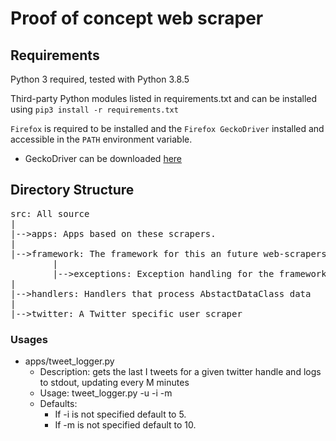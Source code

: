 # Proof of concept web scraper

## Requirements ##
Python 3 required, tested with Python 3.8.5

Third-party Python modules listed in requirements.txt and can be installed using `pip3 install -r requirements.txt`

`Firefox` is required to be installed and the `Firefox GeckoDriver` installed and accessible in the `PATH` environment variable.
 * GeckoDriver can be downloaded [here](https://github.com/mozilla/geckodriver/releases)
 

## Directory Structure ##
<pre>
src: All source
|
|-->apps: Apps based on these scrapers.
|
|-->framework: The framework for this an future web-scrapers.
        |
        |-->exceptions: Exception handling for the framework. 
|
|-->handlers: Handlers that process AbstactDataClass data
|
|-->twitter: A Twitter specific user scraper
</pre>

### Usages ###
* apps/tweet_logger.py
    * Description: gets the last I tweets for a given twitter handle and logs to stdout, updating every M minutes
    * Usage: tweet_logger.py -u <user> -i <initial> -m <Minutes>
    * Defaults:
        * If -i is not specified default to 5.
        * If -m is not specified default to 10.  
    